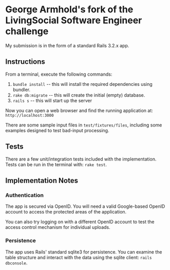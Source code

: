 # George Armhold's fork of the LivingSocial Software Engineer challenge

My submission is in the form of a standard Rails 3.2.x app.

## Instructions

From a terminal, execute the following commands:

1. `bundle install`  -- this will install the required dependencies using bundler.
1. `rake db:migrate` -- this will create the initial (empty) database.
1. `rails s` -- this will start up the server

Now you can open a web browser and find the running application at: `http://localhost:3000`

There are some sample input files in `test/fixtures/files`, including some examples designed to
test bad-input processing.


## Tests

There are a few unit/integration tests included with the implementation. Tests can be run in the terminal with: `rake test`.

## Implementation Notes

### Authentication

The app is secured via OpenID. You will need a valid Google-based OpenID account to access the protected areas
of the application.

You can also try logging on with a different OpenID account to test the access control mechanism for
individual uploads.


### Persistence

The app uses Rails' standard sqlite3 for persistence. You can examine the table structure and
interact with the data using the sqlite client: `rails dbconsole`.
